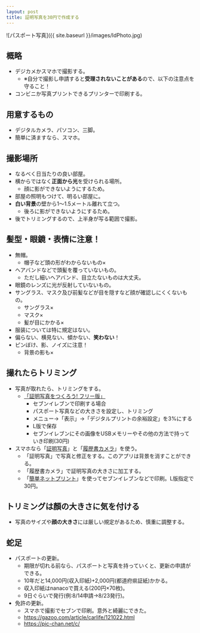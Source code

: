 ```yaml
---
layout: post
title: 証明写真を30円で作成する
---
```


![パスポート写真]({{ site.baseurl }}/images/IdPhoto.jpg)

## 概略

- デジカメかスマホで撮影する。
  - ※自分で撮影し申請すると**受理されないことがある**ので、以下の注意点を守ること！
- コンビニか写真プリントできるプリンターで印刷する。

## 用意するもの

- デジタルカメラ、パソコン、三脚。
- 簡単に済ますなら、スマホ。

## 撮影場所

- なるべく日当たりの良い部屋。
- 横からではなく**正面から光**を受けられる場所。
  - 顔に影ができないようにするため。
- 部屋の照明もつけて、明るい部屋に。
- **白い背景**の壁から1〜1.5メートル離れて立つ。
  - 後ろに影ができないようにするため。
- 後でトリミングするので、上半身が写る範囲で撮影。

## 髪型・眼鏡・表情に注意！

- 無帽。
  - 帽子など頭の形がわからないもの×
- ヘアバンドなどで頭髪を覆っていないもの。
  - ただし細いヘアバンド、目立たないものは大丈夫。
- 眼鏡のレンズに光が反射していないもの。
- サングラス、マスク及び前髪などが目を隠すなど顔が確認しにくくないもの。
  - サングラス×
  - マスク×
  - 髪が目にかかる×
- 服装については特に規定はない。
- 偏らない、横見ない、傾かない、**笑わない**！
- ピンぼけ、影、ノイズに注意！
  - 背景の影も×

## 撮れたらトリミング

- 写真が取れたら、トリミングをする。
  - [「証明写真をつくろう! フリー版」](http://www.vector.co.jp/soft/winnt/art/se466539.html?ds)
    - セブンイレブンで印刷する場合
    - パスポート写真などの大きさを設定し、トリミング
    - メニュー→「表示」→「デジタルプリントの余裕設定」を3%にする
    - L版で保存
    - セブンイレブンにその画像をUSBメモリーやその他の方法で持っていき印刷(30円)
- スマホなら「[証明写真](https://itunes.apple.com/jp/app/id1327776333)」と「[履歴書カメラ](https://itunes.apple.com/jp/app/id919409463)」を使う。
  - 「証明写真」で写真と修正をする。このアプリは背景を消すことができる。
  - 「履歴書カメラ」で証明写真の大きさに加工する。
  - 「[簡単ネットプリント](https://itunes.apple.com/jp/app/netprint/id372351201?mt=8)」を使ってセブンイレブンなどで印刷。L版指定で30円。

## トリミングは顏の大きさに気を付ける

- 写真のサイズや**顔の大きさ**には厳しい規定があるため、慎重に調整する。

## 蛇足

- パスポートの更新。
  - 期限が切れる前なら、パスポートと写真を持っていくと、更新の申請ができる。
  - 10年だと14,000円(収入印紙)+2,000円(都道府県証紙)かかる。
  - 収入印紙はnanacoで買える(200円×70枚)。
  - 9日ぐらいで発行(例:8/14申請→8/23発行)。
- 免許の更新。
  - スマホで撮影でセブンで印刷。意外と綺麗にできた。
  - https://gazoo.com/article/carlife/121022.html
  - https://pic-chan.net/c/
